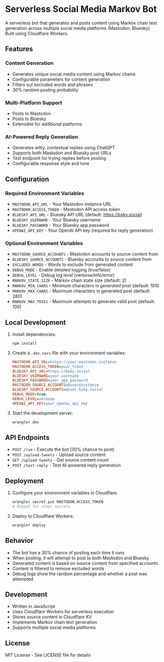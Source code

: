 # Serverless Social Media Markov Bot

A serverless bot that generates and posts content using Markov chain text generation across multiple social media platforms (Mastodon, Bluesky). Built using Cloudflare Workers.

## Features

### Content Generation
- Generates unique social media content using Markov chains
- Configurable parameters for content generation
- Filters out excluded words and phrases
- 30% random posting probability

### Multi-Platform Support
- Posts to Mastodon
- Posts to Bluesky
- Extensible for additional platforms

### AI-Powered Reply Generation
- Generates witty, contextual replies using ChatGPT
- Supports both Mastodon and Bluesky post URLs
- Test endpoint for trying replies before posting
- Configurable response style and tone

## Configuration

### Required Environment Variables

- `MASTODON_API_URL` - Your Mastodon instance URL
- `MASTODON_ACCESS_TOKEN` - Mastodon API access token
- `BLUESKY_API_URL` - Bluesky API URL (default: https://bsky.social)
- `BLUESKY_USERNAME` - Your Bluesky username
- `BLUESKY_PASSWORD` - Your Bluesky app password
- `OPENAI_API_KEY` - Your OpenAI API key (required for reply generation)

### Optional Environment Variables

- `MASTODON_SOURCE_ACCOUNTS` - Mastodon accounts to source content from
- `BLUESKY_SOURCE_ACCOUNTS` - Bluesky accounts to source content from
- `EXCLUDED_WORDS` - Words to exclude from generated content
- `DEBUG_MODE` - Enable detailed logging (true/false)
- `DEBUG_LEVEL` - Debug log level (verbose/info/error)
- `MARKOV_STATE_SIZE` - Markov chain state size (default: 2)
- `MARKOV_MIN_CHARS` - Minimum characters in generated post (default: 100)
- `MARKOV_MAX_CHARS` - Maximum characters in generated post (default: 280)
- `MARKOV_MAX_TRIES` - Maximum attempts to generate valid post (default: 100)

## Local Development

1. Install dependencies:
   ```bash
   npm install
   ```

2. Create a `.dev.vars` file with your environment variables:
   ```ini
   MASTODON_API_URL=https://your.mastodon.instance
   MASTODON_ACCESS_TOKEN=your_token
   BLUESKY_API_URL=https://bsky.social
   BLUESKY_USERNAME=your.username
   BLUESKY_PASSWORD=your_app_password
   MASTODON_SOURCE_ACCOUNTS=@user@instance
   BLUESKY_SOURCE_ACCOUNTS=@user.bsky.social
   DEBUG_MODE=true
   DEBUG_LEVEL=verbose
   OPENAI_API_KEY=your_openai_api_key
   ```

3. Start the development server:
   ```bash
   wrangler dev
   ```

## API Endpoints

- `POST /run` - Execute the bot (30% chance to post)
- `POST /upload-tweets` - Upload source content
- `GET /upload-tweets` - Get source content count
- `POST /test-reply` - Test AI-powered reply generation

## Deployment

1. Configure your environment variables in Cloudflare:
   ```bash
   wrangler secret put MASTODON_ACCESS_TOKEN
   # Repeat for other secrets
   ```

2. Deploy to Cloudflare Workers:
   ```bash
   wrangler deploy
   ```

## Behavior

- The bot has a 30% chance of posting each time it runs
- When posting, it will attempt to post to both Mastodon and Bluesky
- Generated content is based on source content from specified accounts
- Content is filtered to remove excluded words
- Debug logs show the random percentage and whether a post was attempted

## Development

- Written in JavaScript
- Uses Cloudflare Workers for serverless execution
- Stores source content in Cloudflare KV
- Implements Markov chain text generation
- Supports multiple social media platforms

## License

MIT License - See LICENSE file for details
